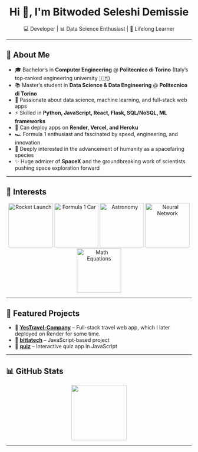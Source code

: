 <h1 align="center">
  Hi 👋, I'm Bitwoded Seleshi Demissie
</h1>

<p align="center">
  💻 Developer | 📊 Data Science Enthusiast | 🚀 Lifelong Learner
</p>

---

## 🧭 About Me

- 🎓 Bachelor’s in **Computer Engineering** @ **Politecnico di Torino** (Italy’s top-ranked engineering university 🇮🇹)  
- 📚 Master’s student in **Data Science & Data Engineering** @ **Politecnico di Torino**  
- 🌱 Passionate about data science, machine learning, and full-stack web apps  
- ⚡ Skilled in **Python, JavaScript, React, Flask, SQL/NoSQL, ML frameworks**  
- 🚀 Can deploy apps on **Render, Vercel, and Heroku**  
- 🏎️ Formula 1 enthusiast and fascinated by speed, engineering, and innovation  
- 🌌 Deeply interested in the advancement of humanity as a spacefaring species  
- ✨ Huge admirer of **SpaceX** and the groundbreaking work of scientists pushing space exploration forward  

---

## 🎯 Interests

<p align="center">
  <!-- Rocket -->
  <img src="https://media.giphy.com/media/26xBEamXwaMSUbV72/giphy.gif" width="120" alt="Rocket Launch"/>
  
  <!-- Formula 1 -->
  <img src="https://media.giphy.com/media/l0MYt5jPR6QX5pnqM/giphy.gif" width="120" alt="Formula 1 Car"/>
  
  <!-- Astronomy -->
  <img src="https://media.giphy.com/media/l0ExncehJzexFpRHq/giphy.gif" width="120" alt="Astronomy"/>
  
  <!-- Neural Networks -->
  <img src="https://media.giphy.com/media/QTfX9Ejfra3ZmNxh6B/giphy.gif" width="120" alt="Neural Network"/>
  
  <!-- Math -->
  <img src="https://media.giphy.com/media/26AHG5KGFxSkUWw1i/giphy.gif" width="120" alt="Math Equations"/>
</p>

---

## 🚀 Featured Projects

- 🔹 [**YesTravel-Company**](https://github.com/BitwodedSeleshiDemissie/YesTravel-Company) – Full-stack travel web app, which I later deployed on Render for some time.  
- 🔹 [**bittatech**](https://github.com/BitwodedSeleshiDemissie/bittatech) – JavaScript-based project  
- 🔹 [**quiz**](https://github.com/BitwodedSeleshiDemissie/quiz) – Interactive quiz app in JavaScript  

---

## 📊 GitHub Stats

<p align="center">
  <img height="150" src="https://github-readme-stats.vercel.app/api/top-langs/?username=BitwodedSeleshiDemissie&layout=compact&theme=radical" />
</p>

---
